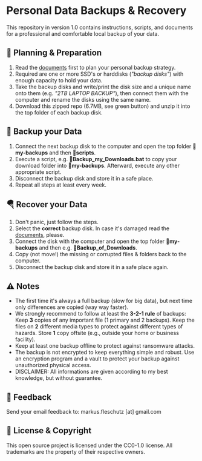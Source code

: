 Personal Data Backups & Recovery
================================

This repository in version 1.0 contains instructions, scripts, and documents for a professional and comfortable local backup of your data.

🔧 Planning & Preparation
--------------------------
1. Read the [documents](docs/) first to plan your personal backup strategy.
2. Required are one or more SSD's or harddisks (*"backup disks"*) with enough capacity to hold your data.
3. Take the backup disks and write/print the disk size and a unique name onto them (e.g. *"2TB LAPTOP BACKUP"*), then connect them with the computer and rename the disks using the same name.
4. Download this zipped repo (6.7MB, see green button) and unzip it into the top folder of each backup disk.

💾 Backup your Data
--------------------
1. Connect the next backup disk to the computer and open the top folder **📁my-backups** and then **📁scripts**.
2. Execute a script, e.g. **📄Backup_my_Downloads.bat** to copy your download folder into  **📁my-backups**. Afterward, execute any other appropriate script.
3. Disconnect the backup disk and store it in a safe place.
4. Repeat all steps at least every week.

🪂 Recover your Data
---------------------
1. Don't panic, just follow the steps.
2. Select the **correct** backup disk. In case it's damaged read the [documents](docs/), please.
3. Connect the disk with the computer and open the top folder **📁my-backups** and then e.g. **📁Backup_of_Downloads**.
4. Copy (not move!) the missing or corrupted files & folders back to the computer.
5. Disconnect the backup disk and store it in a safe place again.

⚠️ Notes
---------
* The first time it's always a full backup (slow for big data), but next time only differences are copied (way way faster).
* We strongly recommend to follow at least the **3-2-1 rule** of backups: Keep **3** copies of any important file (1 primary and 2 backups). Keep the files on **2** different media types to protect against different types of hazards. Store **1** copy offsite (e.g., outside your home or business facility).
* Keep at least one backup offline to protect against ransomware attacks.
* The backup is not encrypted to keep everything simple and robust. Use an encryption program and a vault to protect your backup against unauthorized physical access.
* DISCLAIMER: All informations are given according to my best knowledge, but without guarantee. 

📧 Feedback
------------
Send your email feedback to: markus.fleschutz [at] gmail.com

🤝 License & Copyright
-----------------------
This open source project is licensed under the CC0-1.0 license. All trademarks are the property of their respective owners.
